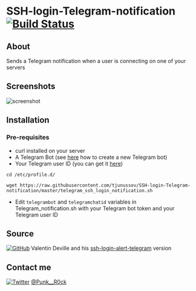 # SSH-login-Telegram-notification [![Build Status](https://travis-ci.org/Punk--Rock/SSH-login-Telegram-notification.svg?branch=master)](https://travis-ci.org/Punk--Rock/SSH-login-Telegram-notification)

## About

Sends a Telegram notification when a user is connecting on one of your servers

## Screenshots

![screenshot](http://i.imgur.com/8N2h0zf.png)

## Installation

### Pre-requisites

- curl installed on your server
- A Telegram Bot (see [here](https://core.telegram.org/bots#creating-a-new-bot) how to create a new Telegram bot)
- Your Telegram user ID (you can get it [here](https://telegram.me/myidbot))

```shell
cd /etc/profile.d/

wget https://raw.githubusercontent.com/tjunussov/SSH-login-Telegram-notification/master/telegram_ssh_login_notification.sh
```

- Edit ```telegrambot``` and ```telegramchatid``` variables in Telegram_notification.sh with your Telegram bot token and your Telegram user ID

## Source

[![GitHub](https://cdn0.iconfinder.com/data/icons/octicons/1024/mark-github-24.png)](https://github.com/MyTheValentinus/) Valentin Deville and his [ssh-login-alert-telegram](https://github.com/MyTheValentinus/ssh-login-alert-telegram) version

## Contact me

[![Twitter](https://cdn1.iconfinder.com/data/icons/logotypes/32/twitter-24.png)](https://twitter.com/Punk__R0ck) [@Punk__R0ck](https://twitter.com/Punk__R0ck)
